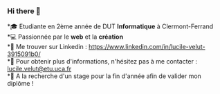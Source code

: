 ### Hi there 👋

<!--
**luvelut/luvelut** is a ✨ _special_ ✨ repository because its `README.md` (this file) appears on your GitHub profile.
-->


*:mortar_board: Etudiante en 2ème année de DUT __Informatique__ à Clermont-Ferrand  
*:computer: Passionnée par le __web__ et la __création__  
*:necktie: Me trouver sur Linkedin : https://www.linkedin.com/in/lucile-velut-3915091b0/  
*:email: Pour obtenir plus d'informations, n'hésitez pas à me contacter : lucile.velut@etu.uca.fr  
*:balloon: A la recherche d'un stage pour la fin d'année afin de valider mon diplôme !   


